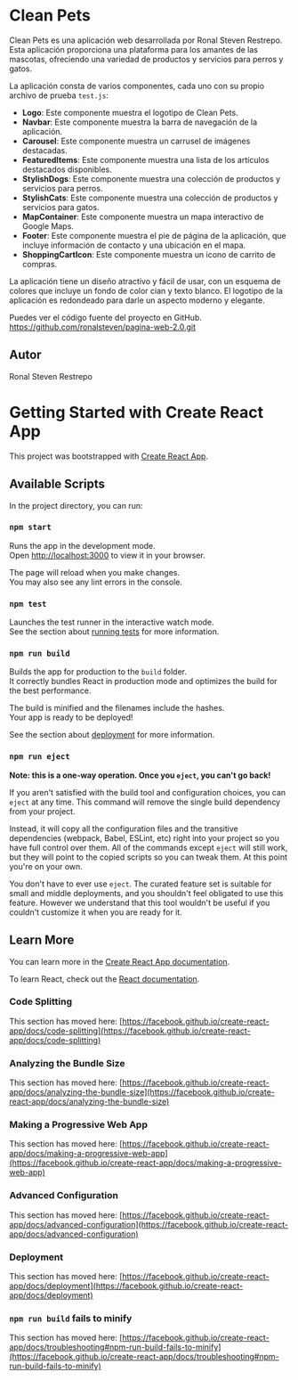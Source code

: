 # Clean Pets

Clean Pets es una aplicación web desarrollada por Ronal Steven Restrepo. Esta aplicación proporciona una plataforma para los amantes de las mascotas, ofreciendo una variedad de productos y servicios para perros y gatos.

La aplicación consta de varios componentes, cada uno con su propio archivo de prueba `test.js`:

- **Logo**: Este componente muestra el logotipo de Clean Pets.
- **Navbar**: Este componente muestra la barra de navegación de la aplicación.
- **Carousel**: Este componente muestra un carrusel de imágenes destacadas.
- **FeaturedItems**: Este componente muestra una lista de los artículos destacados disponibles.
- **StylishDogs**: Este componente muestra una colección de productos y servicios para perros.
- **StylishCats**: Este componente muestra una colección de productos y servicios para gatos.
- **MapContainer**: Este componente muestra un mapa interactivo de Google Maps.
- **Footer**: Este componente muestra el pie de página de la aplicación, que incluye información de contacto y una ubicación en el mapa.
- **ShoppingCartIcon**: Este componente muestra un icono de carrito de compras.

La aplicación tiene un diseño atractivo y fácil de usar, con un esquema de colores que incluye un fondo de color cian y texto blanco. El logotipo de la aplicación es redondeado para darle un aspecto moderno y elegante.

Puedes ver el código fuente del proyecto en GitHub.  https://github.com/ronalsteven/pagina-web-2.0.git

## Autor

Ronal Steven Restrepo


# Getting Started with Create React App

This project was bootstrapped with [Create React App](https://github.com/facebook/create-react-app).

## Available Scripts

In the project directory, you can run:

### `npm start`

Runs the app in the development mode.\
Open [http://localhost:3000](http://localhost:3000) to view it in your browser.

The page will reload when you make changes.\
You may also see any lint errors in the console.

### `npm test`

Launches the test runner in the interactive watch mode.\
See the section about [running tests](https://facebook.github.io/create-react-app/docs/running-tests) for more information.

### `npm run build`

Builds the app for production to the `build` folder.\
It correctly bundles React in production mode and optimizes the build for the best performance.

The build is minified and the filenames include the hashes.\
Your app is ready to be deployed!

See the section about [deployment](https://facebook.github.io/create-react-app/docs/deployment) for more information.

### `npm run eject`

**Note: this is a one-way operation. Once you `eject`, you can't go back!**

If you aren't satisfied with the build tool and configuration choices, you can `eject` at any time. This command will remove the single build dependency from your project.

Instead, it will copy all the configuration files and the transitive dependencies (webpack, Babel, ESLint, etc) right into your project so you have full control over them. All of the commands except `eject` will still work, but they will point to the copied scripts so you can tweak them. At this point you're on your own.

You don't have to ever use `eject`. The curated feature set is suitable for small and middle deployments, and you shouldn't feel obligated to use this feature. However we understand that this tool wouldn't be useful if you couldn't customize it when you are ready for it.

## Learn More

You can learn more in the [Create React App documentation](https://facebook.github.io/create-react-app/docs/getting-started).

To learn React, check out the [React documentation](https://reactjs.org/).

### Code Splitting

This section has moved here: [https://facebook.github.io/create-react-app/docs/code-splitting](https://facebook.github.io/create-react-app/docs/code-splitting)

### Analyzing the Bundle Size

This section has moved here: [https://facebook.github.io/create-react-app/docs/analyzing-the-bundle-size](https://facebook.github.io/create-react-app/docs/analyzing-the-bundle-size)

### Making a Progressive Web App

This section has moved here: [https://facebook.github.io/create-react-app/docs/making-a-progressive-web-app](https://facebook.github.io/create-react-app/docs/making-a-progressive-web-app)

### Advanced Configuration

This section has moved here: [https://facebook.github.io/create-react-app/docs/advanced-configuration](https://facebook.github.io/create-react-app/docs/advanced-configuration)

### Deployment

This section has moved here: [https://facebook.github.io/create-react-app/docs/deployment](https://facebook.github.io/create-react-app/docs/deployment)

### `npm run build` fails to minify

This section has moved here: [https://facebook.github.io/create-react-app/docs/troubleshooting#npm-run-build-fails-to-minify](https://facebook.github.io/create-react-app/docs/troubleshooting#npm-run-build-fails-to-minify)
